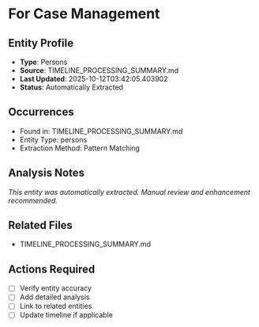 # For Case Management

## Entity Profile
- **Type**: Persons
- **Source**: TIMELINE_PROCESSING_SUMMARY.md
- **Last Updated**: 2025-10-12T03:42:05.403902
- **Status**: Automatically Extracted

## Occurrences
- Found in: TIMELINE_PROCESSING_SUMMARY.md
- Entity Type: persons
- Extraction Method: Pattern Matching

## Analysis Notes
*This entity was automatically extracted. Manual review and enhancement recommended.*

## Related Files
- TIMELINE_PROCESSING_SUMMARY.md

## Actions Required
- [ ] Verify entity accuracy
- [ ] Add detailed analysis
- [ ] Link to related entities
- [ ] Update timeline if applicable
